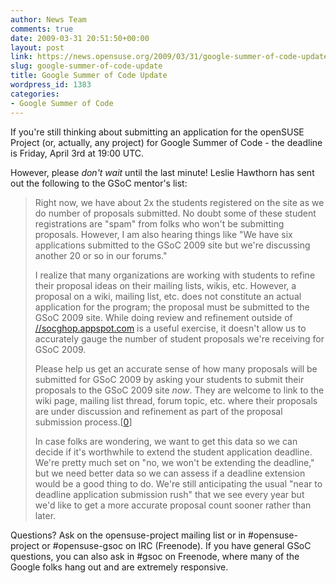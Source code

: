 ```yaml
---
author: News Team
comments: true
date: 2009-03-31 20:51:50+00:00
layout: post
link: https://news.opensuse.org/2009/03/31/google-summer-of-code-update/
slug: google-summer-of-code-update
title: Google Summer of Code Update
wordpress_id: 1383
categories:
- Google Summer of Code
---
```


If you're still thinking about submitting an application for the openSUSE Project (or, actually, any project) for Google Summer of Code - the deadline is Friday, April 3rd at 19:00 UTC.

However, please _don't wait_ until the last minute! Leslie Hawthorn has sent out the following to the GSoC mentor's list:


<blockquote>Right now, we have about 2x the students registered on the site as we
do number of proposals submitted. No doubt some of these student
registrations are "spam" from folks who won't be submitting proposals.
However, I am also hearing things like "We have six applications
submitted to the GSoC 2009 site but we're discussing another 20 or so
in our forums."

I realize that many organizations are working with students to refine
their proposal ideas on their mailing lists, wikis, etc. However, a
proposal on a wiki, mailing list, etc. does not constitute an actual
application for the program; the proposal must be submitted to the
GSoC 2009 site. While doing review and refinement outside of
[//socghop.appspot.com](//socghop.appspot.com/) is a useful exercise, it doesn't allow us
to accurately gauge the number of student proposals we're receiving
for GSoC 2009.

Please help us get an accurate sense of how many proposals will be
submitted for GSoC 2009 by asking your students to submit their
proposals to the GSoC 2009 site *now*. They are welcome to link to the
wiki page, mailing list thread, forum topic, etc. where their
proposals are under discussion and refinement as part of the proposal
submission process.[[0](//socghop.appspot.com/document/show/program/google/gsoc2009/userguide#depth_studentapply)]

In case folks are wondering, we want to get this data so we can decide
if it's worthwhile to extend the student application deadline. We're
pretty much set on "no, we won't be extending the deadline," but we
need better data so we can assess if a deadline extension would be a
good thing to do. We're still anticipating the usual "near to deadline
application submission rush" that we see every year but we'd like to
get a more accurate proposal count sooner rather than later.</blockquote>


Questions? Ask on the opensuse-project mailing list or in #opensuse-project or #opensuse-gsoc on IRC (Freenode). If you have general GSoC questions, you can also ask in #gsoc on Freenode, where many of the Google folks hang out and are extremely responsive.
